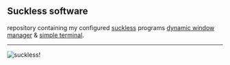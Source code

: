 ## Suckless software
repository containing my configured [suckless][suckless] programs [dynamic window manager][dwm] & [simple terminal][st].

--- 

![suckless!](https://st.suckless.org/screenshots/frign-2016.png)

[suckless]:https://suckless.org/
[dwm]:https://dwm.suckless.org/
[st]:https://st.suckless.org/
